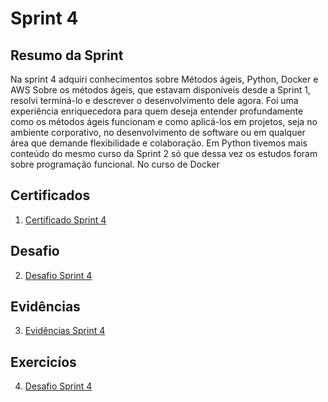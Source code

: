 # Sprint 4

## Resumo da Sprint 

Na sprint 4 adquiri conhecimentos sobre Métodos ágeis, Python, Docker e AWS
Sobre os métodos ágeis, que estavam disponíveis desde a Sprint 1, resolvi terminá-lo e descrever o desenvolvimento dele agora. Foi uma experiência enriquecedora para quem deseja entender profundamente como os métodos ágeis funcionam e como aplicá-los em projetos, seja no ambiente corporativo, no desenvolvimento de software ou em qualquer área que demande flexibilidade e colaboração.
Em Python tivemos mais conteúdo do mesmo curso da Sprint 2 só que dessa vez os estudos foram sobre programação funcional.
No curso de Docker 
## Certificados

1. [Certificado Sprint 4](https://github.com/AnaAndrade03/PB-Compass/tree/main/Sprint_4/Certificados)

## Desafio 

2. [Desafio Sprint 4](https://github.com/AnaAndrade03/PB-Compass/tree/main/Sprint_4/Desafio)

## Evidências

3. [Evidências Sprint 4](https://github.com/AnaAndrade03/PB-Compass/tree/main/Sprint_4/Evid%C3%AAncias)

## Exercicíos

4. [Desafio Sprint 4](https://github.com/AnaAndrade03/PB-Compass/tree/main/Sprint_4/Exerc%C3%ADcios)

